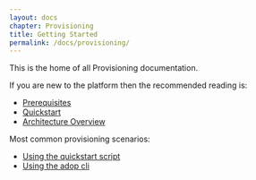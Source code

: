 ```yaml
---
layout: docs
chapter: Provisioning
title: Getting Started 
permalink: /docs/provisioning/
---
```


This is the home of all Provisioning documentation.

If you are new to the platform then the recommended reading is:

- [Prerequisites](/adop-docker-compose/docs/prerequisites/)
- [Quickstart](/adop-docker-compose/docs/quickstart/)
- [Architecture Overview](/adop-docker-compose/docs/architecture/)


Most common provisioning scenarios:

- [Using the quickstart script](/adop-docker-compose/docs/provisioning/quickstart)
- [Using the adop cli](/adop-docker-compose/docs/provisioning/adop_cli)